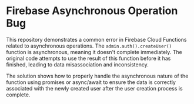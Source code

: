 # Firebase Asynchronous Operation Bug

This repository demonstrates a common error in Firebase Cloud Functions related to asynchronous operations. The `admin.auth().createUser()` function is asynchronous, meaning it doesn't complete immediately. The original code attempts to use the result of this function before it has finished, leading to data misassociation and inconsistency.

The solution shows how to properly handle the asynchronous nature of the function using promises or async/await to ensure the data is correctly associated with the newly created user after the user creation process is complete.